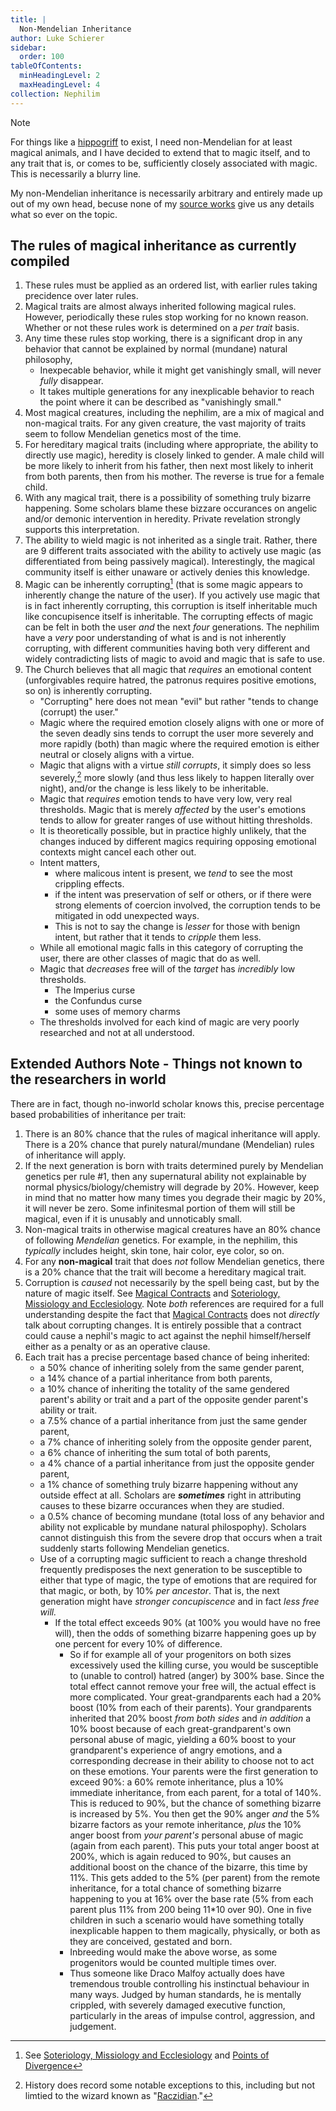 ```yaml
---
title: |
  Non-Mendelian Inheritance
author: Luke Schierer
sidebar:
  order: 100
tableOfContents:
  minHeadingLevel: 2
  maxHeadingLevel: 4
collection: Nephilim
---
```


> [!NOTE]
> For things like a [hippogriff] to exist, I need non-Mendelian for at least magical animals, and I have decided to extend that to magic itself, and to any trait that is, or comes to be, sufficiently closely associated with magic. This is necessarily a blurry line.
>
> My non-Mendelian inheritance is necessarily arbitrary and entirely made up out of my own head, becuse none of my [source works] give us any details what so ever on the topic.

## The rules of magical inheritance as currently compiled

1.  These rules must be applied as an ordered list, with earlier rules taking
    precidence over later rules.
1.  Magical traits are almost always inherited following magical rules. However,
    periodically these rules stop working for no known reason. Whether or not these rules work is determined on a _per trait_ basis.
1.  Any time these rules stop working, there is a significant drop in any behavior that cannot be
    explained by normal (mundane) natural philosophy,
    - Inexpecable behavior, while it might get vanishingly small, will never _fully_ disappear.
    - It takes multiple generations for any inexplicable behavior to reach the point where it can be described as "vanishingly small."
1.  Most magical creatures, including the nephilim, are a mix of magical and non-magical traits. For any
    given creature, the vast majority of traits seem to follow Mendelian genetics most of the time.
1.  For hereditary magical traits (including where appropriate, the ability to
    directly use magic), heredity is closely linked to gender. A male child will be more likely to inherit from his father, then next most likely to inherit from both parents, then from his mother. The reverse is true for a female child.
1.  With any magical trait, there is a possibility of something truly bizarre
    happening. Some scholars blame these bizzare occurances on angelic and/or
    demonic intervention in heredity.  Private revelation strongly supports this interpretation.
1.  The ability to wield magic is not inherited as a single trait. Rather,
    there are 9 different traits associated with the ability to actively use magic (as differentiated from being passively magical). Interestingly, the magical community itself is either unaware or actively denies this knowledge.
1.  Magic can be inherently corrupting[^241123-1] (that is some magic appears to inherently change the
    nature of the user). If you actively use magic that is in fact inherently corrupting, this corruption is itself inheritable much like concupisence itself is inheritable. The corrupting effects of magic can be felt in both the user _and_ the next _four_ generations.  The nephilim have a *very* poor understanding of what is and is not inherently corrupting, with different communities having both very different and widely contradicting lists of magic to avoid and magic that is safe to use.
1.  The Church believes that all magic that _requires_ an emotional content (unforgivables require
    hatred, the patronus requires positive emotions, so on) is inherently corrupting.
    - "Corrupting" here does not mean "evil" but rather "tends to change
      (corrupt) the user."
    - Magic where the required emotion closely aligns with one or more of the
      seven deadly sins tends to corrupt the user more severely and more rapidly
      (both) than magic where the required emotion is either neutral or closely
      aligns with a virtue.
    - Magic that aligns with a virtue _still corrupts_, it simply does so less
      severely,[^241125-1] more slowly (and thus less likely to happen literally over night), and/or the change is less likely to be inheritable.
    - Magic that _requires_ emotion tends to have very low, very real
      thresholds. Magic that is merely _affected_ by the user's emotions tends
      to allow for greater ranges of use without hitting thresholds.
    - It is theoretically possible, but in practice highly unlikely, that the
      changes induced by different magics requiring opposing emotional contexts
      might cancel each other out.
    - Intent matters,
      - where malicous intent is present, we _tend_ to see the most crippling
        effects.
      - if the intent was preservation of self or others, or if there were
        strong elements of coercion involved, the corruption tends to be mitigated in odd unexpected ways.
      - This is not to say the change is _lesser_ for those with benign intent,
        but rather that it tends to _cripple_ them less.
    - While all emotional magic falls in this category of corrupting the user,
      there are other classes of magic that do as well.
    - Magic that _decreases_ free will of the _target_ has _incredibly_ low thresholds.
      - The Imperius curse
      - the Confundus curse
      - some uses of memory charms
    - The thresholds involved for each kind of magic are very poorly researched
      and not at all understood.

## Extended Authors Note - Things not known to the researchers in world

There are in fact, though no-inworld scholar knows this, precise percentage based probabilities of inheritance per trait:

1.  There is an 80% chance that the rules of magical inheritance will apply.
    There is a 20% chance that purely natural/mundane (Mendelian) rules of inheritance will apply.
1.  If the next generation is born with traits determined purely by Mendelian
    genetics per rule #1, then any supernatural ability not explainable by normal physics/biology/chemistry will degrade by 20%. However, keep in mind that no matter how many times you degrade their magic by 20%, it will never be zero. Some infinitesmal portion of them will still be magical, even if it is unusably and unnoticably small.
1.  Non-magical traits in otherwise magical creatures have an 80% chance of following _Mendelian_
    genetics. For example, in the nephilim, this *typically* includes height, skin tone, hair color, eye color, so on.
1.  For any **non-magical** trait that does _not_ follow Mendelian genetics,
    there is a 20% chance that the trait will become a hereditary magical trait.
1.  Corruption is _caused_ not necessarily by the spell being cast, but
    by the nature of magic itself. See [Magical Contracts] and [Soteriology, Missiology and Ecclesiology]. Note _both_ references are required for a full understanding despite the fact that [Magical Contracts] does not _directly_ talk about corrupting changes. It is entirely possible that a contract could cause a nephil's magic to act against the nephil himself/herself either as a penalty or as an operative clause.
1.  Each trait has a precise percentage based chance of being inherited:
    - a 50% chance of inheriting solely from the same gender parent,
    - a 14% chance of a partial inheritance from both parents,
    - a 10% chance of inheriting the totality of the same gendered parent's ability or trait and a part
      of the opposite gender parent's ability or trait.
    - a 7.5% chance of a partial inheritance from just the same gender parent,
    - a 7% chance of inheriting solely from the opposite gender parent,
    - a 6% chance of inheriting the sum total of both parents,
    - a 4% chance of a partial inheritance from just the opposite gender parent,
    - a 1% chance of something truly bizarre happening without any outside effect at all. Scholars are
      **_sometimes_** right in attributing causes to these bizarre occurances when they are studied.
    - a 0.5% chance of becoming mundane (total loss of any behavior and ability not explicable by mundane
      natural philospophy). Scholars cannot distinguish this from the severe drop that occurs when a trait suddenly starts following Mendelian genetics.
    - Use of a corrupting magic sufficient to reach a change threshold
      frequently predisposes the next generation to be susceptible to either that type of magic, the type of emotions that are required for that magic, or both, by 10% _per ancestor_. That is, the next generation might have _stronger concupiscence_ and in fact _less free will._
      - If the total effect exceeds 90% (at 100% you would have no free will),
        then the odds of something bizarre happening goes up by one percent for every 10% of difference.
        - So if for example all of your progenitors on both sizes excessively used
          the killing curse, you would be susceptible to (unable to control) hatred (anger) by 300% base. Since the total effect cannot remove your free will, the actual effect is more complicated. Your great-grandparents each had a 20% boost (10% from each of their parents). Your grandparents inherited that 20% boost _from both sides_ and _in addition_ a 10% boost because of each great-grandparent's own personal abuse of magic, yielding a 60% boost to your grandparent's experience of angry emotions, and a corresponding decrease in their ability to choose not to act on these emotions. Your parents were the first generation to exceed 90%: a 60% remote inheritance, plus a 10% immediate inheritance, from each parent, for a total of 140%. This is reduced to 90%, but the chance of something bizarre is increased by 5%. You then get the 90% anger _and_ the 5% bizarre factors as your remote inheritance, _plus_ the 10% anger boost from _your parent's_ personal abuse of magic (again from each parent). This puts your total anger boost at 200%, which is again reduced to 90%, but causes an additional boost on the chance of the bizarre, this time by 11%. This gets added to the 5% (per parent) from the remote inheritance, for a total chance of something bizarre happening to you at 16% over the base rate (5% from each parent plus 11% from 200 being 11\*10 over 90). One in five children in such a scenario would have something totally inexplicable happen to them magically, physically, or both as they are conceived, gestated and born.
        - Inbreeding would make the above worse, as some progenitors would be
          counted multiple times over.
        - Thus someone like Draco Malfoy actually does have tremendous trouble
          controlling his instinctual behaviour in many ways. Judged by human
          standards, he is mentally crippled, with severely damaged executive
          function, particularly in the areas of impulse control, aggression, and
          judgement.

[^241125-1]: History does record some notable exceptions to this, including but not limtied to the wizard known as "[Raczidian]."[^241125-2]

[^241125-2]:
    Mrs. J. K. Rowling & Sony Computer Entertainment Europe.
    _[Miranda Goshawk's Book of Spells](https://archive.org/details/0_20211019/)_ 2013. Page 66.

[Raczidian]: /Harrypedia/People/Raczidian/
[source works]: /FanFiction/Harry_Potter_-_Nephilim/introduction/
[Many Waters]: https://wikipedia.org/wiki/Many_Waters
[AA]: </FanFiction/Harry_Potter_-_Nephilim/Appendices/Points of Divergence/>
[AB]: </FanFiction/Harry_Potter_-_Nephilim/Appendices/Rules of Magic/>
[AC]: </FanFiction/Harry_Potter_-_Nephilim/Appendices/Magical Beings/>
[Inheritance]: /FanFiction/Harry_Potter_-_Nephilim/Appendices/Inheritance/
[AD]: </FanFiction/Harry_Potter_-_Nephilim/Appendices/Relative Power Levels/>
[AE]: </FanFiction/Harry_Potter_-_Nephilim/Appendices/Life Expectancy/>
[Magical Contracts]: </FanFiction/Harry_Potter_-_Nephilim/Appendices/Magical Contracts/>
[Soteriology, Missiology and Ecclesiology]: /FanFiction/Harry_Potter_-_Nephilim/Appendices/appendix_g/
[AH]: /FanFiction/Harry_Potter_-_Nephilim/Appendices/appendix_h/
[Appendix I]: </FanFiction/Harry_Potter_-_Nephilim/Appendices/Veela Pathology/>

[^241123-1]: See [Soteriology, Missiology and Ecclesiology] and [Points of Divergence]

[Points of Divergence]: </FanFiction/Harry_Potter_-_Nephilim/Appendices/Points of Divergence/>
[hippogriff]: /Harrypedia/animals/hippogriff/
